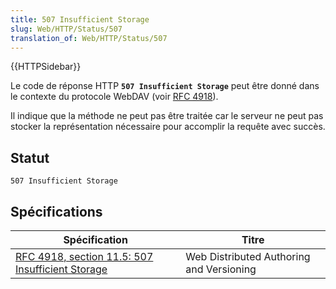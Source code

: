 ```yaml
---
title: 507 Insufficient Storage
slug: Web/HTTP/Status/507
translation_of: Web/HTTP/Status/507
---
```


{{HTTPSidebar}}

Le code de réponse HTTP **`507 Insufficient Storage`** peut être donné dans le contexte du protocole WebDAV (voir [RFC 4918](https://tools.ietf.org/html/rfc4918)).

Il indique que la méthode ne peut pas être traitée car le serveur ne peut pas stocker la représentation nécessaire pour accomplir la requête avec succès.

## Statut

```
507 Insufficient Storage
```

## Spécifications

| Spécification                                                        | Titre                                    |
| -------------------------------------------------------------------- | ---------------------------------------- |
| [RFC 4918, section 11.5: 507 Insufficient Storage](https://datatracker.ietf.org/doc/html/rfc4918#section-11.5) | Web Distributed Authoring and Versioning |
